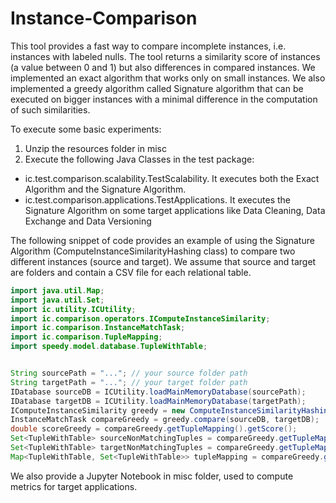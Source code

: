 # Instance-Comparison

This tool provides a fast way to compare incomplete instances, i.e. instances with labeled nulls. The tool returns a similarity score of instances (a value between 0 and 1) but also differences in compared instances.
We implemented an exact algorithm that works only on small instances. We also implemented a greedy algorithm called Signature algorithm that can be executed on bigger instances with a minimal difference in the computation of such similarities.

To execute some basic experiments:
1) Unzip the resources folder in misc
2) Execute the following Java Classes in the test package:
  -  ic.test.comparison.scalability.TestScalability. It executes both the Exact Algorithm and the Signature Algorithm.
  -  ic.test.comparison.applications.TestApplications. It executes the Signature Algorithm on some target applications like Data Cleaning, Data Exchange and Data Versioning

The following snippet of code provides an example of using the Signature Algorithm (ComputeInstanceSimilarityHashing class) to compare two different instances (source and target). We assume that source and target are folders and contain a CSV file for each relational table.

```java
import java.util.Map;
import java.util.Set;
import ic.utility.ICUtility;
import ic.comparison.operators.IComputeInstanceSimilarity;
import ic.comparison.InstanceMatchTask;
import ic.comparison.TupleMapping;
import speedy.model.database.TupleWithTable;


String sourcePath = "..."; // your source folder path
String targetPath = "..."; // your target folder path
IDatabase sourceDB = ICUtility.loadMainMemoryDatabase(sourcePath);
IDatabase targetDB = ICUtility.loadMainMemoryDatabase(targetPath);
IComputeInstanceSimilarity greedy = new ComputeInstanceSimilarityHashing(true);
InstanceMatchTask compareGreedy = greedy.compare(sourceDB, targetDB);
double scoreGreedy = compareGreedy.getTupleMapping().getScore();
Set<TupleWithTable> sourceNonMatchingTuples = compareGreedy.getTupleMapping().getLeftNonMatchingTuples();
Set<TupleWithTable> targetNonMatchingTuples = compareGreedy.getTupleMapping().getRightNonMatchingTuples();
Map<TupleWithTable, Set<TupleWithTable>> tupleMapping = compareGreedy.getTupleMapping().getTupleMapping();

```

We also provide a Jupyter Notebook in misc folder, used to compute metrics for target applications.
